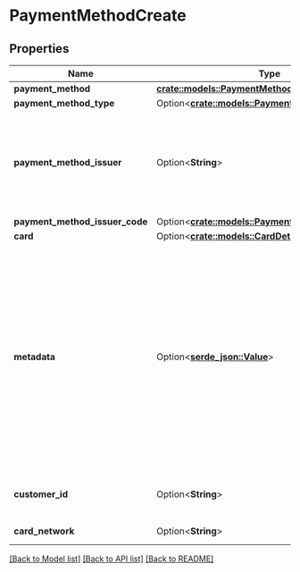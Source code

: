 # PaymentMethodCreate

## Properties

Name | Type | Description | Notes
------------ | ------------- | ------------- | -------------
**payment_method** | [**crate::models::PaymentMethodType**](PaymentMethodType.md) |  | 
**payment_method_type** | Option<[**crate::models::PaymentMethodType**](PaymentMethodType.md)> |  | [optional]
**payment_method_issuer** | Option<**String**> | The name of the bank/ provider issuing the payment method to the end user | [optional]
**payment_method_issuer_code** | Option<[**crate::models::PaymentMethodIssuerCode**](PaymentMethodIssuerCode.md)> |  | [optional]
**card** | Option<[**crate::models::CardDetail**](CardDetail.md)> |  | [optional]
**metadata** | Option<[**serde_json::Value**](.md)> | You can specify up to 50 keys, with key names up to 40 characters long and values up to 500 characters long. Metadata is useful for storing additional, structured information on an object. | [optional]
**customer_id** | Option<**String**> | The unique identifier of the customer. | [optional]
**card_network** | Option<**String**> | The card network | [optional]

[[Back to Model list]](../README.md#documentation-for-models) [[Back to API list]](../README.md#documentation-for-api-endpoints) [[Back to README]](../README.md)


